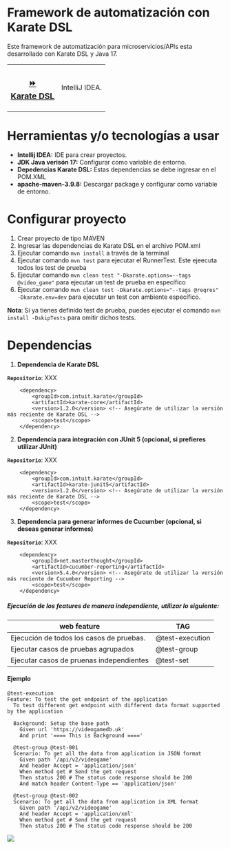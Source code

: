 # Framework de automatización con Karate DSL

Este framework de automatización para microservicios/APIs esta desarrollado con Karate DSL y Java 17.

<table>
  <tr> 
    <th>
      <h3>
          <a href="https://github.com/eberssgarcia/api-continuous-testing"> ⏩ <br/> Karate DSL</a>
      </h3>
   </th>
   <td>
     IntelliJ IDEA.
   </td>
  </tr>
</table>

# Herramientas y/o tecnologías a usar

* **Intellij IDEA:** IDE para crear proyectos.
* **JDK Java verisón 17:** Configurar como variable de entorno.
* **Depedencias Karate DSL:** Estas dependencias se debe ingresar en el POM.XML
* **apache-maven-3.9.8:** Descargar package y configurar como variable de entorno.

# Configurar proyecto

1. Crear proyecto de tipo MAVEN
2. Ingresar las dependencias de Karate DSL en el archivo POM.xml
3. Ejecutar comando `mvn install` a través de la terminal
4. Ejecutar comando `mvn test` para ejecutar el RunnerTest. Este ejeecuta todos los test de prueba
5. Ejecutar comando `mvn clean test "-Dkarate.options=--tags @video_game"` para ejecutar un test de prueba en específico
6. Ejecutar comando `mvn clean test -Dkarate.options="--tags @reqres" -Dkarate.env=dev` para ejecutar un test con
   ambiente específico.

**Nota**: Si ya tienes definido test de prueba, puedes ejecutar el comando `mvn install -DskipTests` para omitir dichos
tests.

# Dependencias

1. **Dependencia de Karate DSL**

**`Repositorio`**: XXX

        <dependency>
            <groupId>com.intuit.karate</groupId>
            <artifactId>karate-core</artifactId>
            <version>1.2.0</version> <!-- Asegúrate de utilizar la versión más reciente de Karate DSL -->
            <scope>test</scope>
        </dependency>

2. **Dependencia para integración con JUnit 5 (opcional, si prefieres utilizar JUnit)**

**`Repositorio`**: XXX

        <dependency>
            <groupId>com.intuit.karate</groupId>
            <artifactId>karate-junit5</artifactId>
            <version>1.2.0</version> <!-- Asegúrate de utilizar la versión más reciente de Karate DSL -->
            <scope>test</scope>
        </dependency>

3. **Dependencia para generar informes de Cucumber (opcional, si deseas generar informes)**

**`Repositorio`**: XXX

        <dependency>
            <groupId>net.masterthought</groupId>
            <artifactId>cucumber-reporting</artifactId>
            <version>5.4.0</version> <!-- Asegúrate de utilizar la versión más reciente de Cucumber Reporting -->
            <scope>test</scope>
        </dependency>

##### Ejecución de los features de manera independiente, utilizar lo siguiente:

| web feature                              | TAG             |
|------------------------------------------|-----------------|
| Ejecución de todos los casos de pruebas. | @test-execution |
| Ejecutar casos de pruebas agrupados      | @test-group     |
| Ejecutar casos de pruenas independientes | @test-set       | 

#### Ejemplo

```cucumber
@test-execution
Feature: To test the get endpoint of the application
  To test different get endpoint with different data format supported by the application

  Background: Setup the base path
    Given url 'https://videogamedb.uk'
    And print '==== This is Background ===='

  @test-group @test-001
  Scenario: To get all the data from application in JSON format
    Given path '/api/v2/videogame'
    And header Accept = 'application/json'
    When method get # Send the get request
    Then status 200 # The status code response should be 200
    And match header Content-Type == 'application/json'

  @test-group @test-002
  Scenario: To get all the data from application in XML format
    Given path '/api/v2/videogame'
    And header Accept = 'application/xml'
    When method get # Send the get request
    Then status 200 # The status code response should be 200
```

<div>
  <a href="https://www.linkedin.com/in/eberssgarcia/">
    <img src="https://img.shields.io/badge/@eberssgarcia--lightgrey?logo=linkedin&amp;style=social">
  </a>
</div>